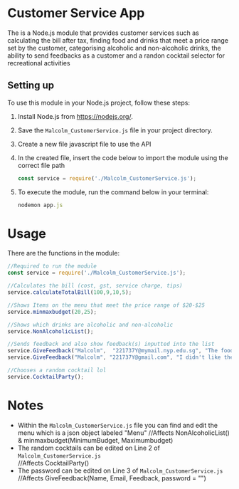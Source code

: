 # Customer Service App

The is a Node.js module that provides customer services such as calculating the bill after tax, finding food and drinks that meet a price range set by the customer, categorising alcoholic and non-alcoholic drinks, the ability to send feedbacks as a customer and a randon cocktail selector for recreational activities

## Setting up

To use this module in your Node.js project, follow these steps:

1. Install Node.js from https://nodejs.org/.
2. Save the `Malcolm_CustomerService.js` file in your project directory.
3. Create a new file javascript file to use the API
4. In the created file, insert the code below to import the module using the correct file path

    ```js
    const service = require('./Malcolm_CustomerService.js');
    ```
5. To execute the module, run the command below in your terminal:

    ```js
    nodemon app.js
    ```

# Usage
There are the functions in the module:

```js
//Required to run the module
const service = require('./Malcolm_CustomerService.js');

//Calculates the bill (cost, gst, service charge, tips)
service.calculateTotalBill(100,9,10,5);

//Shows Items on the menu that meet the price range of $20-$25
service.minmaxbudget(20,25);

//Shows which drinks are alcoholic and non-alcoholic
service.NonAlcoholicList();

//Sends feedback and also show feedback(s) inputted into the list
service.GiveFeedback("Malcolm",  "221737Y@mymail.nyp.edu.sg", "The food tasted like it was made with love");
service.GiveFeedback("Malcolm", "221737Y@gmail.com", "I didn't like the food", "P@ssw0rd!");

//Chooses a random cocktail lol
service.CocktailParty();
```
# Notes

- Within the `Malcolm_CustomerService.js` file you can find and edit the menu which is a json object labeled "Menu" 
    //Affects NonAlcoholicList() & minmaxbudget(MinimumBudget, Maximumbudget)
- The random cocktails can be edited on Line 2 of `Malcolm_CustomerService.js`  
    //Affects CocktailParty()
- The password can be edited on Line 3 of `Malcolm_CustomerService.js`  
    //Affects GiveFeedback(Name, Email, Feedback, password = "")
